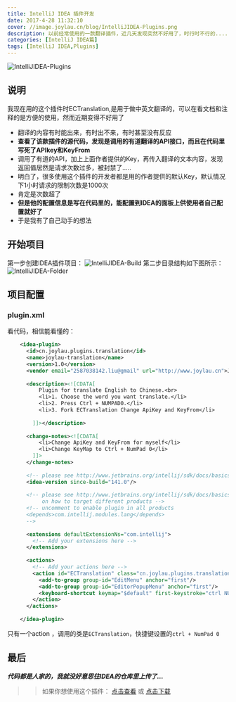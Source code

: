 ```yaml
---
title: IntelliJ IDEA 插件开发
date: 2017-4-28 11:32:10
cover: //image.joylau.cn/blog/IntelliJIDEA-Plugins.png
description: 以前经常使用的一款翻译插件，近几天发现突然不好用了，时行时不行的.....是时候得 看一些问题了.....
categories: [IntelliJ IDEA篇]
tags: [IntelliJ IDEA,Plugins]
---
```


<!-- more -->
![IntelliJIDEA-Plugins](//image.joylau.cn/blog/IntelliJIDEA-Plugins.png)

## 说明
我现在用的这个插件时ECTranslation,是用于做中英文翻译的，可以在看文档和注释的是方便的使用，然而近期变得不好用了
- 翻译的内容有时能出来，有时出不来，有时甚至没有反应
- **查看了该款插件的源代码，发现是调用的有道翻译的API接口，而且在代码里写死了APIkey和KeyFrom**
- 调用了有道的API，加上上面作者提供的Key，再传入翻译的文本内容，发现返回值居然是请求次数过多，被封禁了.....
- 明白了，很多使用这个插件的开发者都是用的作者提供的默认Key，默认情况下1小时请求的限制次数是1000次
- 肯定是次数超了
- **但是他的配置信息是写在代码里的，能配置到IDEA的面板上供使用者自己配置就好了**
- 于是我有了自己动手的想法


## 开始项目
第一步创建IDEA插件项目：
![IntelliJIDEA-Build](//image.joylau.cn/blog/IntelliJIDEA-Build.png)
第二步目录结构如下图所示：
![IntelliJIDEA-Folder](//image.joylau.cn/blog/IntelliJIDEA-folder.png)


## 项目配置

### plugin.xml
看代码，相信能看懂的：
``` xml
    <idea-plugin>
      <id>cn.joylau.plugins.translation</id>
      <name>joylau-translation</name>
      <version>1.0</version>
      <vendor email="2587038142.liu@gmail" url="http://www.joylau.cn">JoyLau</vendor>
    
      <description><![CDATA[
          Plugin for translate English to Chinese.<br>
          <li>1. Choose the word you want translate.</li>
          <li>2. Press Ctrl + NUMPAD0.</li>
          <li>3. Fork ECTranslation Change ApiKey and KeyFrom</li>
    
        ]]></description>
    
      <change-notes><![CDATA[
          <li>Change ApiKey and KeyFrom for myself</li>
          <li>Change KeyMap to Ctrl + NumPad 0</li>
        ]]>
      </change-notes>
    
      <!-- please see http://www.jetbrains.org/intellij/sdk/docs/basics/getting_started/build_number_ranges.html for description -->
      <idea-version since-build="141.0"/>
    
      <!-- please see http://www.jetbrains.org/intellij/sdk/docs/basics/getting_started/plugin_compatibility.html
           on how to target different products -->
      <!-- uncomment to enable plugin in all products
      <depends>com.intellij.modules.lang</depends>
      -->
    
      <extensions defaultExtensionNs="com.intellij">
        <!-- Add your extensions here -->
      </extensions>
    
      <actions>
        <!-- Add your actions here -->
        <action id="ECTranslation" class="cn.joylau.plugins.translation.ECTranslation" text="Translate">
          <add-to-group group-id="EditMenu" anchor="first"/>
          <add-to-group group-id="EditorPopupMenu" anchor="first"/>
          <keyboard-shortcut keymap="$default" first-keystroke="ctrl NUMPAD0"/>
        </action>
      </actions>
    
    </idea-plugin>
```

只有一个action ，调用的类是`ECTranslation`，快捷键设置的`ctrl + NumPad 0`


## 最后

**_代码都是人家的，我就没好意思往IDEA的仓库里上传了..._**

>> 如果你想使用这个插件： [点击查看](https://github.com/JoyLau/joylau-translation/releases)  或  [点击下载](http://image.joylau.cn/plugins/joylau-translation.1.0.REALEASE.jar)